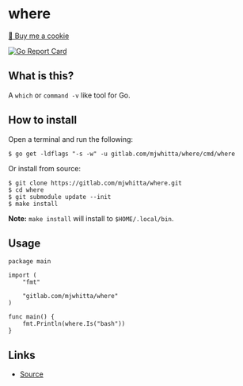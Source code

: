 # where

<a href="https://www.buymeacoffee.com/mjwhitta">🍪 Buy me a cookie</a>

[![Go Report Card](https://goreportcard.com/badge/gitlab.com/mjwhitta/where)](https://goreportcard.com/report/gitlab.com/mjwhitta/where)

## What is this?

A `which` or `command -v` like tool for Go.

## How to install

Open a terminal and run the following:

```
$ go get -ldflags "-s -w" -u gitlab.com/mjwhitta/where/cmd/where
```

Or install from source:

```
$ git clone https://gitlab.com/mjwhitta/where.git
$ cd where
$ git submodule update --init
$ make install
```

**Note:** `make install` will install to `$HOME/.local/bin`.

## Usage

```
package main

import (
    "fmt"

    "gitlab.com/mjwhitta/where"
)

func main() {
    fmt.Println(where.Is("bash"))
}
```

## Links

- [Source](https://gitlab.com/mjwhitta/where)
